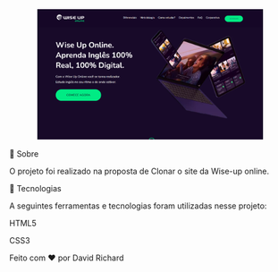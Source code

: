 <div align="center" id="top"> 
  <img style="width:80%;" src="imagens/Readme-wiseup.png" alt="Projeto Relogio"/>
</div>

🎯 Sobre
   <br>
   
O projeto foi realizado na proposta de Clonar o site da Wise-up online. 


🚀 Tecnologias
   <br>

A seguintes ferramentas e tecnologias foram utilizadas nesse projeto:

HTML5

CSS3
 

Feito com ❤️ por David Richard